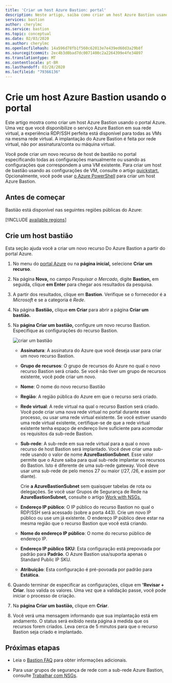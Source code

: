 ```yaml
---
title: 'Criar um host Azure Bastion: portal'
description: Neste artigo, saiba como criar um host Azure Bastion usando o portal
services: bastion
author: cherylmc
ms.service: bastion
ms.topic: conceptual
ms.date: 02/03/2020
ms.author: cherylmc
ms.openlocfilehash: 14a596d78fb1f560c62013e7e439ed60d3a29b8f
ms.sourcegitcommit: 2ec4b3d0bad7dc0071400c2a2264399e4fe34897
ms.translationtype: MT
ms.contentlocale: pt-BR
ms.lasthandoff: 03/28/2020
ms.locfileid: "79366136"
---
```

# <a name="create-an-azure-bastion-host-using-the-portal"></a>Crie um host Azure Bastion usando o portal

Este artigo mostra como criar um host Azure Bastion usando o portal Azure. Uma vez que você disponibilize o serviço Azure Bastion em sua rede virtual, a experiência RDP/SSH perfeita está disponível para todas as VMs na mesma rede virtual. A implantação do Azure Bastion é feita por rede virtual, não por assinatura/conta ou máquina virtual.

Você pode criar um novo recurso de host de bastião no portal especificando todas as configurações manualmente ou usando as configurações que correspondem a uma VM existente. Para criar um host de bastião usando as configurações de VM, consulte o artigo [quickstart.](quickstart-host-portal.md) Opcionalmente, você pode usar [o Azure PowerShell](bastion-create-host-powershell.md) para criar um host Azure Bastion.

## <a name="before-you-begin"></a>Antes de começar

Bastião está disponível nas seguintes regiões públicas do Azure:

[!INCLUDE [available regions](../../includes/bastion-regions-include.md)]

## <a name="create-a-bastion-host"></a><a name="createhost"></a>Crie um host bastião

Esta seção ajuda você a criar um novo recurso Do Azure Bastion a partir do portal Azure.

1. No menu do [portal Azure](https://portal.azure.com) ou na **página inicial,** selecione **Criar um recurso**.

1. Na página **Nova,** no campo *Pesquisar o Mercado,* digite **Bastion,** em seguida, clique **em Enter** para chegar aos resultados da pesquisa.

1. A partir dos resultados, clique em **Bastion**. Verifique se o fornecedor é a *Microsoft* e se a categoria é *Rede*.

1. Na página **Bastião,** clique **em Criar** para abrir a página **Criar um bastião.**

1. Na **página Criar um bastião,** configure um novo recurso Bastion. Especifique as configurações do recurso Bastion.

    ![criar um bastião](./media/bastion-create-host-portal/settings.png)

    * **Assinatura**: A assinatura do Azure que você deseja usar para criar um novo recurso Bastion.
    * **Grupo de recursos**: O grupo de recursos do Azure no qual o novo recurso Bastion será criado. Se você não tiver um grupo de recursos existente, você pode criar um novo.
    * **Nome**: O nome do novo recurso Bastião
    * **Região**: A região pública do Azure em que o recurso será criado.
    * **Rede virtual**: A rede virtual na qual o recurso Bastion será criado. Você pode criar uma nova rede virtual no portal durante esse processo, ou usar uma rede virtual existente. Se você estiver usando uma rede virtual existente, certifique-se de que a rede virtual existente tenha espaço de endereço livre suficiente para acomodar os requisitos da sub-rede Bastion.
    * **Sub-rede**: A sub-rede em sua rede virtual para a qual o novo recurso de host Bastion será implantado. Você deve criar uma sub-rede usando o valor de nome **AzureBastionSubnet**. Esse valor permite que o Azure saiba para qual sub-rede implantar os recursos do Bastion. Isto é diferente de uma sub-rede gateway. Você deve usar uma sub-rede de pelo menos 27 ou maior (/27, /26, e assim por diante).
    
       Crie **a AzureBastionSubnet** sem quaisquer tabelas de rota ou delegações. Se você usar Grupos de Segurança de Rede na **AzureBastionSubnet,** consulte o artigo [Work with NSGs.](bastion-nsg.md)
    * **Endereço IP público**: O IP público do recurso Bastion no qual o RDP/SSH será acessado (sobre a porta 443). Crie um novo IP público ou use um já existente. O endereço IP público deve estar na mesma região que o recurso Bastion que você está criando.
    * **Nome do endereço IP público**: O nome do recurso público de endereço IP.
    * **Endereço IP público SKU**: Esta configuração está prepovoada por padrão para **Padrão**. O Azure Bastion usa/suporta apenas o Standard Public IP SKU.
    * **Atribuição**: Esta configuração é pré-povoada por padrão para **Estática**.

1. Quando terminar de especificar as configurações, clique em **'Revisar + Criar**. Isso valida os valores. Uma vez que a validação passe, você pode iniciar o processo de criação.
1. Na **página Criar um bastião,** clique em **Criar**.
1. Você verá uma mensagem informando que sua implantação está em andamento. O status será exibido nesta página à medida que os recursos forem criados. Leva cerca de 5 minutos para que o recurso Bastion seja criado e implantado.

## <a name="next-steps"></a>Próximas etapas

* Leia o [Bastion FAQ](bastion-faq.md) para obter informações adicionais.

* Para usar grupos de segurança de rede com a sub-rede Azure Bastion, consulte [Trabalhar com NSGs](bastion-nsg.md).